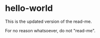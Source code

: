 # hello-world
This is the updated version of the read-me.

For no reason whatsoever, do not "read-me".

